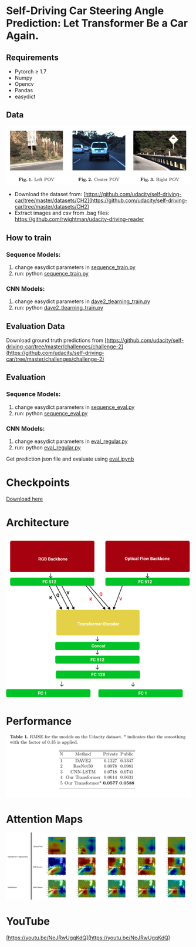 # Self-Driving Car Steering Angle Prediction: Let Transformer Be a Car Again.

## Requirements

- Pytorch ≥ 1.7
- Numpy
- Opencv
- Pandas
- easydict

## Data
![Untitled](media/data.png) 

- Download the dataset from: [https://github.com/udacity/self-driving-car/tree/master/datasets/CH2](https://github.com/udacity/self-driving-car/tree/master/datasets/CH2)
- Extract images and csv from .bag files: https://github.com/rwightman/udacity-driving-reader

## How to train

### Sequence Models:

1. change easydict parameters in [sequence_train.py](https://github.com/chingisooinar/AI_self-driving-car/blob/main/sequence_train.py)
2. run: python [sequence_train.py](https://github.com/chingisooinar/AI_self-driving-car/blob/main/sequence_train.py)

### CNN Models:

1. change easydict parameters in [dave2_tlearning_train.py](https://github.com/chingisooinar/AI_self-driving-car/blob/main/dave2_tlearning_train.py)
2. run: python [dave2_tlearning_train.py](https://github.com/chingisooinar/AI_self-driving-car/blob/main/dave2_tlearning_train.py)

## Evaluation Data

Download ground truth predictions from [https://github.com/udacity/self-driving-car/tree/master/challenges/challenge-2](https://github.com/udacity/self-driving-car/tree/master/challenges/challenge-2)

## Evaluation

### Sequence Models:

1. change easydict parameters in [sequence_eval.py](https://github.com/chingisooinar/AI_self-driving-car/blob/main/sequence_eval.py)
2. run: python [sequence_eval.py](https://github.com/chingisooinar/AI_self-driving-car/blob/main/sequence_eval.py)

### CNN Models:

1. change easydict parameters in [eval_regular.py](https://github.com/chingisooinar/AI_self-driving-car/blob/main/eval_regular.py)
2. run: python [eval_regular.py](https://github.com/chingisooinar/AI_self-driving-car/blob/main/eval_regular.py)

Get prediction json file and evaluate using [eval.ipynb](https://github.com/chingisooinar/AI_self-driving-car/blob/main/eval.ipynb)
# Checkpoints
[Download here](https://1drv.ms/u/s!Ao7oEpuQjECYmBJhwN6VsEzw8ZCY?e=DKfd6d)
# Architecture

![Untitled](media/Untitled.png)

# Performance

![Untitled](media/Untitled%201.png)

# Attention Maps
![Untitled](media/attentions.png) 
# YouTube

[https://youtu.be/NeJRwUgqKdQ](https://youtu.be/NeJRwUgqKdQ)
